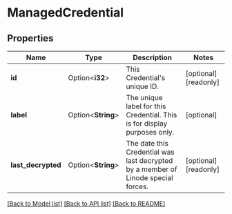 # ManagedCredential

## Properties

Name | Type | Description | Notes
------------ | ------------- | ------------- | -------------
**id** | Option<**i32**> | This Credential's unique ID.  | [optional][readonly]
**label** | Option<**String**> | The unique label for this Credential. This is for display purposes only.  | [optional]
**last_decrypted** | Option<**String**> | The date this Credential was last decrypted by a member of Linode special forces.  | [optional][readonly]

[[Back to Model list]](../README.md#documentation-for-models) [[Back to API list]](../README.md#documentation-for-api-endpoints) [[Back to README]](../README.md)


